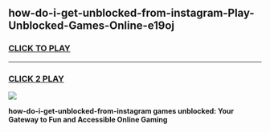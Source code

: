 
## how-do-i-get-unblocked-from-instagram-Play-Unblocked-Games-Online-e19oj
<h3>
<a href="https://premium76.site?title=how-do-i-get-unblocked-from-instagram&ref=25A">CLICK TO PLAY</a></h3>
<hr>

<h3>
<a href="https://premium76.site?title=how-do-i-get-unblocked-from-instagram&ref=25A">CLICK 2 PLAY</a>
  
</h3>

<a href="https://premium76.site?title=how-do-i-get-unblocked-from-instagram&ref=25A"><img src="https://clearcache.store/games.png"></a>


**how-do-i-get-unblocked-from-instagram games unblocked: Your Gateway to Fun and Accessible Online Gaming**
